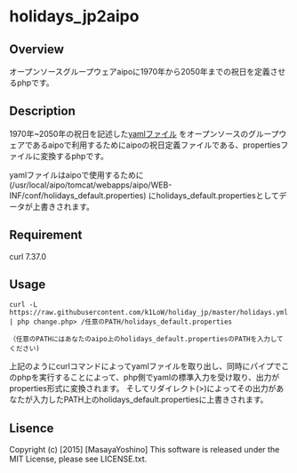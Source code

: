 # holidays_jp2aipo


## Overview

オープンソースグループウェアaipoに1970年から2050年までの祝日を定義させるphpです。


## Description


1970年~2050年の祝日を記述した[yamlファイル]
をオープンソースのグループウェアであるaipoで利用するためにaipoの祝日定義ファイルである、propertiesファイルに変換するphpです。

yamlファイルはaipoで使用するために(/usr/local/aipo/tomcat/webapps/aipo/WEB-INF/conf/holidays_default.properties)
にholidays_default.propertiesとしてデータが上書きされます。


[yamlファイル]: https://raw.githubusercontent.com/k1LoW/holiday_jp/master/holidays.yml "祝日データ"


## Requirement

curl 7.37.0


## Usage


`curl -L https://raw.githubusercontent.com/k1LoW/holiday_jp/master/holidays.yml | php change.php> /任意のPATH/holidays_default.properties`

`（任意のPATHにはあなたのaipo上のholidays_default.propertiesのPATHを入力してください)`


上記のようにcurlコマンドによってyamlファイルを取り出し、同時にパイプでこのphpを実行することによって、php側でyamlの標準入力を受け取り、出力がproperties形式に変換されます。
そしてリダイレクト(>)によってその出力があなたが入力したPATH上のholidays_default.propertiesに上書きされます。


## Lisence

Copyright (c) [2015] [MasayaYoshino]
This software is released under the MIT License, please see LICENSE.txt.
